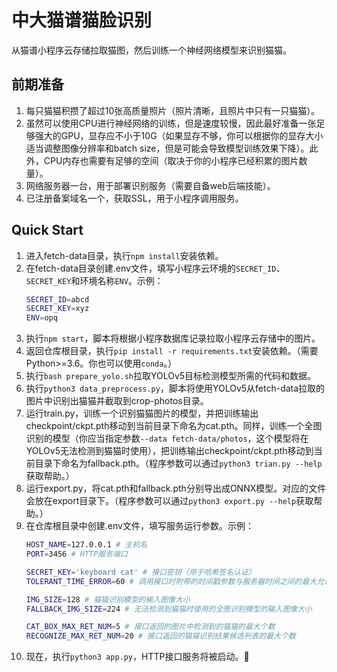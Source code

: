 # 中大猫谱猫脸识别

从猫谱小程序云存储拉取猫图，然后训练一个神经网络模型来识别猫猫。

## 前期准备

1. 每只猫猫积攒了超过10张高质量照片（照片清晰，且照片中只有一只猫猫）。
2. 虽然可以使用CPU进行神经网络的训练，但是速度较慢，因此最好准备一张足够强大的GPU，显存应不小于10G（如果显存不够，你可以根据你的显存大小适当调整图像分辨率和batch size，但是可能会导致模型训练效果下降）。此外，CPU内存也需要有足够的空间（取决于你的小程序已经积累的图片数量）。
3. 网络服务器一台，用于部署识别服务（需要自备web后端技能）。
4. 已注册备案域名一个，获取SSL，用于小程序调用服务。

## Quick Start

1. 进入fetch-data目录，执行`npm install`安装依赖。
2. 在fetch-data目录创建.env文件，填写小程序云环境的`SECRET_ID`、`SECRET_KEY`和环境名称`ENV`。示例：
    ```bash
    SECRET_ID=abcd
    SECRET_KEY=xyz
    ENV=opq
    ```
3. 执行`npm start`，脚本将根据小程序数据库记录拉取小程序云存储中的图片。
4. 返回仓库根目录，执行`pip install -r requirements.txt`安装依赖。（需要Python>=3.6。你也可以使用`conda`。）
5. 执行`bash prepare_yolo.sh`拉取YOLOv5目标检测模型所需的代码和数据。
6. 执行`python3 data_preprocess.py`，脚本将使用YOLOv5从fetch-data拉取的图片中识别出猫猫并截取到crop-photos目录。
7. 运行train.py，训练一个识别猫猫图片的模型，并把训练输出checkpoint/ckpt.pth移动到当前目录下命名为cat.pth。同样，训练一个全图识别的模型（你应当指定参数`--data fetch-data/photos`，这个模型将在YOLOv5无法检测到猫猫时使用），把训练输出checkpoint/ckpt.pth移动到当前目录下命名为fallback.pth。（程序参数可以通过`python3 trian.py --help`获取帮助。）
8. 运行export.py，将cat.pth和fallback.pth分别导出成ONNX模型。对应的文件会放在export目录下。（程序参数可以通过`python3 export.py --help`获取帮助。）
9. 在仓库根目录中创建.env文件，填写服务运行参数。示例：
    ```bash
    HOST_NAME=127.0.0.1 # 主机名
    PORT=3456 # HTTP服务端口

    SECRET_KEY='keyboard cat' # 接口密钥（用于哈希签名认证）
    TOLERANT_TIME_ERROR=60 # 调用接口时附带的时间戳参数与服务器时间之间的最大允许误差（单位：s）

    IMG_SIZE=128 # 猫猫识别模型的输入图像大小
    FALLBACK_IMG_SIZE=224 # 无法检测到猫猫时使用的全图识别模型的输入图像大小

    CAT_BOX_MAX_RET_NUM=5 # 接口返回的图片中检测到的猫猫的最大个数
    RECOGNIZE_MAX_RET_NUM=20 # 接口返回的猫猫识别结果候选列表的最大个数
    ```
10. 现在，执行`python3 app.py`，HTTP接口服务将被启动。🎉
